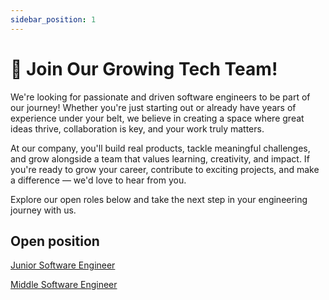 ```yaml
---
sidebar_position: 1
---
```


# 🚀 Join Our Growing Tech Team!
We're looking for passionate and driven software engineers to be part of our journey! Whether you're just starting out or already have years of experience under your belt, we believe in creating a space where great ideas thrive, collaboration is key, and your work truly matters.

At our company, you'll build real products, tackle meaningful challenges, and grow alongside a team that values learning, creativity, and impact. If you're ready to grow your career, contribute to exciting projects, and make a difference — we'd love to hear from you.

Explore our open roles below and take the next step in your engineering journey with us.

## Open position
[Junior Software Engineer](./careers/software-engineer-junior-level.md)

[Middle Software Engineer](./careers/software-engineer-middle-level.md)